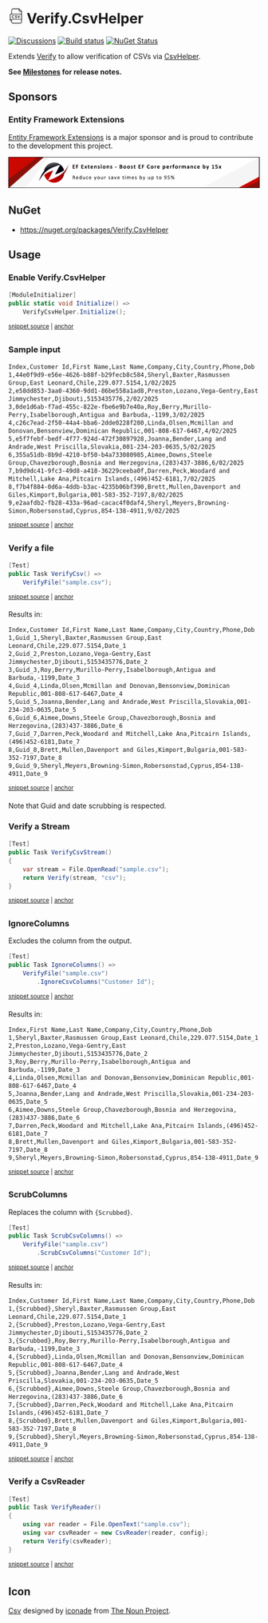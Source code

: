 # <img src="/src/icon.png" height="30px"> Verify.CsvHelper

[![Discussions](https://img.shields.io/badge/Verify-Discussions-yellow?svg=true&label=)](https://github.com/orgs/VerifyTests/discussions)
[![Build status](https://ci.appveyor.com/api/projects/status/v4wr99ywai0upgfm?svg=true)](https://ci.appveyor.com/project/SimonCropp/Verify-CsvHelper)
[![NuGet Status](https://img.shields.io/nuget/v/Verify.CsvHelper.svg)](https://www.nuget.org/packages/Verify.CsvHelper/)


Extends [Verify](https://github.com/VerifyTests/Verify) to allow verification of CSVs via [CsvHelper](https://joshclose.github.io/CsvHelper/).<!-- singleLineInclude: intro. path: /docs/intro.include.md -->


**See [Milestones](../../milestones?state=closed) for release notes.**


## Sponsors


### Entity Framework Extensions<!-- include: zzz. path: /docs/zzz.include.md -->

[Entity Framework Extensions](https://entityframework-extensions.net/?utm_source=simoncropp&utm_medium=Verify.CsvHelper) is a major sponsor and is proud to contribute to the development this project.

[![Entity Framework Extensions](https://raw.githubusercontent.com/VerifyTests/Verify.CsvHelper/refs/heads/main/docs/zzz.png)](https://entityframework-extensions.net/?utm_source=simoncropp&utm_medium=Verify.CsvHelper)<!-- endInclude -->


## NuGet

 * https://nuget.org/packages/Verify.CsvHelper


## Usage


### Enable Verify.CsvHelper

<!-- snippet: enable -->
<a id='snippet-enable'></a>
```cs
[ModuleInitializer]
public static void Initialize() =>
    VerifyCsvHelper.Initialize();
```
<sup><a href='/src/Tests/ModuleInitializer.cs#L3-L9' title='Snippet source file'>snippet source</a> | <a href='#snippet-enable' title='Start of snippet'>anchor</a></sup>
<!-- endSnippet -->


### Sample input

<!-- snippet: sample.csv -->
<a id='snippet-sample.csv'></a>
```csv
Index,Customer Id,First Name,Last Name,Company,City,Country,Phone,Dob
1,44e0f9d9-e56e-4626-b88f-b29fecb8c584,Sheryl,Baxter,Rasmussen Group,East Leonard,Chile,229.077.5154,1/02/2025
2,e58dd853-3aa0-4360-9dd1-86be558a1ad8,Preston,Lozano,Vega-Gentry,East Jimmychester,Djibouti,5153435776,2/02/2025
3,0de1d6ab-f7ad-455c-822e-fbe6e9b7e40a,Roy,Berry,Murillo-Perry,Isabelborough,Antigua and Barbuda,-1199,3/02/2025
4,c26c7ead-2f50-44a4-bba6-2dde0228f280,Linda,Olsen,Mcmillan and Donovan,Bensonview,Dominican Republic,001-808-617-6467,4/02/2025
5,e5f7febf-bedf-4f77-924d-472f30897928,Joanna,Bender,Lang and Andrade,West Priscilla,Slovakia,001-234-203-0635,5/02/2025
6,355a51db-8b9d-4210-bf50-b4a733080985,Aimee,Downs,Steele Group,Chavezborough,Bosnia and Herzegovina,(283)437-3886,6/02/2025
7,b9d9dc41-9fc3-49d8-a418-36229ceeba0f,Darren,Peck,Woodard and Mitchell,Lake Ana,Pitcairn Islands,(496)452-6181,7/02/2025
8,f7b4f884-0d6a-4ddb-b3ac-4235b06bf390,Brett,Mullen,Davenport and Giles,Kimport,Bulgaria,001-583-352-7197,8/02/2025
9,e2aafdb2-fb28-433a-96ad-cacac4f0daf4,Sheryl,Meyers,Browning-Simon,Robersonstad,Cyprus,854-138-4911,9/02/2025
```
<sup><a href='/src/Tests/sample.csv#L1-L10' title='Snippet source file'>snippet source</a> | <a href='#snippet-sample.csv' title='Start of snippet'>anchor</a></sup>
<!-- endSnippet -->


### Verify a file

<!-- snippet: VerifyCsv -->
<a id='snippet-VerifyCsv'></a>
```cs
[Test]
public Task VerifyCsv() =>
    VerifyFile("sample.csv");
```
<sup><a href='/src/Tests/Samples.cs#L4-L10' title='Snippet source file'>snippet source</a> | <a href='#snippet-VerifyCsv' title='Start of snippet'>anchor</a></sup>
<!-- endSnippet -->

Results in:

<!-- snippet: Samples.VerifyCsv.verified.csv -->
<a id='snippet-Samples.VerifyCsv.verified.csv'></a>
```csv
Index,Customer Id,First Name,Last Name,Company,City,Country,Phone,Dob
1,Guid_1,Sheryl,Baxter,Rasmussen Group,East Leonard,Chile,229.077.5154,Date_1
2,Guid_2,Preston,Lozano,Vega-Gentry,East Jimmychester,Djibouti,5153435776,Date_2
3,Guid_3,Roy,Berry,Murillo-Perry,Isabelborough,Antigua and Barbuda,-1199,Date_3
4,Guid_4,Linda,Olsen,Mcmillan and Donovan,Bensonview,Dominican Republic,001-808-617-6467,Date_4
5,Guid_5,Joanna,Bender,Lang and Andrade,West Priscilla,Slovakia,001-234-203-0635,Date_5
6,Guid_6,Aimee,Downs,Steele Group,Chavezborough,Bosnia and Herzegovina,(283)437-3886,Date_6
7,Guid_7,Darren,Peck,Woodard and Mitchell,Lake Ana,Pitcairn Islands,(496)452-6181,Date_7
8,Guid_8,Brett,Mullen,Davenport and Giles,Kimport,Bulgaria,001-583-352-7197,Date_8
9,Guid_9,Sheryl,Meyers,Browning-Simon,Robersonstad,Cyprus,854-138-4911,Date_9
```
<sup><a href='/src/Tests/Samples.VerifyCsv.verified.csv#L1-L10' title='Snippet source file'>snippet source</a> | <a href='#snippet-Samples.VerifyCsv.verified.csv' title='Start of snippet'>anchor</a></sup>
<!-- endSnippet -->

Note that Guid and date scrubbing is respected.


### Verify a Stream

<!-- snippet: VerifyCsvStream -->
<a id='snippet-VerifyCsvStream'></a>
```cs
[Test]
public Task VerifyCsvStream()
{
    var stream = File.OpenRead("sample.csv");
    return Verify(stream, "csv");
}
```
<sup><a href='/src/Tests/Samples.cs#L30-L39' title='Snippet source file'>snippet source</a> | <a href='#snippet-VerifyCsvStream' title='Start of snippet'>anchor</a></sup>
<!-- endSnippet -->


### IgnoreColumns

Excludes the column from the output.

<!-- snippet: IgnoreColumns -->
<a id='snippet-IgnoreColumns'></a>
```cs
[Test]
public Task IgnoreColumns() =>
    VerifyFile("sample.csv")
        .IgnoreCsvColumns("Customer Id");
```
<sup><a href='/src/Tests/Samples.cs#L12-L19' title='Snippet source file'>snippet source</a> | <a href='#snippet-IgnoreColumns' title='Start of snippet'>anchor</a></sup>
<!-- endSnippet -->

Results in:

<!-- snippet: Samples.IgnoreColumns.verified.csv -->
<a id='snippet-Samples.IgnoreColumns.verified.csv'></a>
```csv
Index,First Name,Last Name,Company,City,Country,Phone,Dob
1,Sheryl,Baxter,Rasmussen Group,East Leonard,Chile,229.077.5154,Date_1
2,Preston,Lozano,Vega-Gentry,East Jimmychester,Djibouti,5153435776,Date_2
3,Roy,Berry,Murillo-Perry,Isabelborough,Antigua and Barbuda,-1199,Date_3
4,Linda,Olsen,Mcmillan and Donovan,Bensonview,Dominican Republic,001-808-617-6467,Date_4
5,Joanna,Bender,Lang and Andrade,West Priscilla,Slovakia,001-234-203-0635,Date_5
6,Aimee,Downs,Steele Group,Chavezborough,Bosnia and Herzegovina,(283)437-3886,Date_6
7,Darren,Peck,Woodard and Mitchell,Lake Ana,Pitcairn Islands,(496)452-6181,Date_7
8,Brett,Mullen,Davenport and Giles,Kimport,Bulgaria,001-583-352-7197,Date_8
9,Sheryl,Meyers,Browning-Simon,Robersonstad,Cyprus,854-138-4911,Date_9
```
<sup><a href='/src/Tests/Samples.IgnoreColumns.verified.csv#L1-L10' title='Snippet source file'>snippet source</a> | <a href='#snippet-Samples.IgnoreColumns.verified.csv' title='Start of snippet'>anchor</a></sup>
<!-- endSnippet -->


### ScrubColumns

Replaces the column with `{Scrubbed}`.

<!-- snippet: ScrubColumns -->
<a id='snippet-ScrubColumns'></a>
```cs
[Test]
public Task ScrubCsvColumns() =>
    VerifyFile("sample.csv")
        .ScrubCsvColumns("Customer Id");
```
<sup><a href='/src/Tests/Samples.cs#L21-L28' title='Snippet source file'>snippet source</a> | <a href='#snippet-ScrubColumns' title='Start of snippet'>anchor</a></sup>
<!-- endSnippet -->

Results in:

<!-- snippet: Samples.ScrubCsvColumns.verified.csv -->
<a id='snippet-Samples.ScrubCsvColumns.verified.csv'></a>
```csv
Index,Customer Id,First Name,Last Name,Company,City,Country,Phone,Dob
1,{Scrubbed},Sheryl,Baxter,Rasmussen Group,East Leonard,Chile,229.077.5154,Date_1
2,{Scrubbed},Preston,Lozano,Vega-Gentry,East Jimmychester,Djibouti,5153435776,Date_2
3,{Scrubbed},Roy,Berry,Murillo-Perry,Isabelborough,Antigua and Barbuda,-1199,Date_3
4,{Scrubbed},Linda,Olsen,Mcmillan and Donovan,Bensonview,Dominican Republic,001-808-617-6467,Date_4
5,{Scrubbed},Joanna,Bender,Lang and Andrade,West Priscilla,Slovakia,001-234-203-0635,Date_5
6,{Scrubbed},Aimee,Downs,Steele Group,Chavezborough,Bosnia and Herzegovina,(283)437-3886,Date_6
7,{Scrubbed},Darren,Peck,Woodard and Mitchell,Lake Ana,Pitcairn Islands,(496)452-6181,Date_7
8,{Scrubbed},Brett,Mullen,Davenport and Giles,Kimport,Bulgaria,001-583-352-7197,Date_8
9,{Scrubbed},Sheryl,Meyers,Browning-Simon,Robersonstad,Cyprus,854-138-4911,Date_9
```
<sup><a href='/src/Tests/Samples.ScrubCsvColumns.verified.csv#L1-L10' title='Snippet source file'>snippet source</a> | <a href='#snippet-Samples.ScrubCsvColumns.verified.csv' title='Start of snippet'>anchor</a></sup>
<!-- endSnippet -->


### Verify a CsvReader

<!-- snippet: VerifyReader -->
<a id='snippet-VerifyReader'></a>
```cs
[Test]
public Task VerifyReader()
{
    using var reader = File.OpenText("sample.csv");
    using var csvReader = new CsvReader(reader, config);
    return Verify(csvReader);
}
```
<sup><a href='/src/Tests/Samples.cs#L46-L56' title='Snippet source file'>snippet source</a> | <a href='#snippet-VerifyReader' title='Start of snippet'>anchor</a></sup>
<!-- endSnippet -->


## Icon

[Csv](https://thenounproject.com/icon/csv-5776732/) designed by [iconade](https://thenounproject.com/creator/iconade3/) from [The Noun Project](https://thenounproject.com/).
